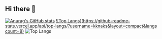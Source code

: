 ## Hi there 👋

<!--
**kknaks/kknaks** is a ✨ _special_ ✨ repository because its `README.md` (this file) appears on your GitHub profile.

Here are some ideas to get you started:

- 🔭 I’m currently working on ...
- 🌱 I’m currently learning ...
- 👯 I’m looking to collaborate on ...
- 🤔 I’m looking for help with ...
- 💬 Ask me about ...
- 📫 How to reach me: ...
- 😄 Pronouns: ...
- ⚡ Fun fact: ...
-->

[![Anurag's GitHub stats](https://github-readme-stats.vercel.app/api?username=kknaks)](https://github.com/kknaks/github-readme-stats)
[![Top Langs](https://github-readme-stats.vercel.app/api/top-langs/?username=kknaks&layout=compact&langs count=8)](https://github.com/kknaks/github-readme-stats)
![Top Langs](https://github-readme-stats.vercel.app/api/top-langs/?username=anuraghazra&langs_count=8)
